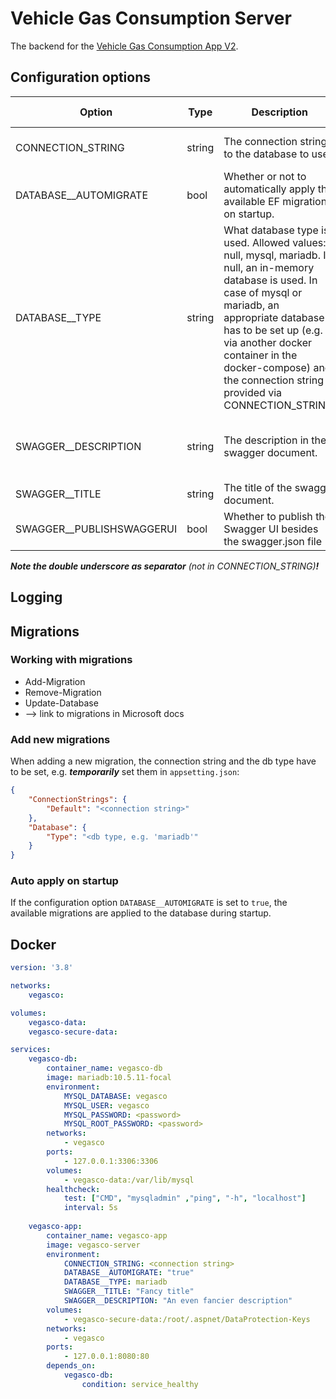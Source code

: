 # Vehicle Gas Consumption Server

The backend for
the [Vehicle Gas Consumption App V2](https://git.nuyken.dev/thomas.nuyken/vehicle-gas-consumption-app-v2).

## Configuration options

| Option                            | Type   | Description                                                                                                                                                                                                                                                                                         | Required                                            | Default value                                |
|-----------------------------------|--------|-----------------------------------------------------------------------------------------------------------------------------------------------------------------------------------------------------------------------------------------------------------------------------------------------------|-----------------------------------------------------|----------------------------------------------|
| CONNECTION_STRING                 | string | The connection string to the database to use.                                                                                                                                                                                                                                                       | If DATABASE_TYPE is not null, yes                   | null                                         |
| DATABASE__AUTOMIGRATE             | bool   | Whether or not to automatically apply the available EF migrations on startup.                                                                                                                                                                                                                       | No                                                  | false                                        |
| DATABASE__TYPE                    | string | What database type is used. Allowed values: null, mysql, mariadb. If null, an in-memory database is used. In case of mysql or mariadb, an appropriate database has to be set up (e.g. via another docker container in the docker-compose) and the connection string provided via CONNECTION_STRING. | No                                                  | null                                         |
| SWAGGER__DESCRIPTION              | string | The description in the swagger document.                                                                                                                                                                                                                                                            | No                                                  | Backend for the Vehicle Gas Consumption App. |
| SWAGGER__TITLE                    | string | The title of the swagger document.                                                                                                                                                                                                                                                                  | No                                                  | Vehicle Cas Consumption                      |
| SWAGGER__PUBLISHSWAGGERUI         | bool   | Whether to publish the Swagger UI besides the swagger.json file                                                                                                                                                                                                                                     | No                                                  | false                                        |

___Note the double underscore as separator___ _(not in CONNECTION_STRING)____!___

## Logging

## Migrations

### Working with migrations

- Add-Migration
- Remove-Migration
- Update-Database
- --> link to migrations in Microsoft docs

### Add new migrations

When adding a new migration, the connection string and the db type have to be set, e.g. ___temporarily___ set them
in `appsetting.json`:

```json
{
    "ConnectionStrings": {
        "Default": "<connection string>"
    },
    "Database": {
        "Type": "<db type, e.g. 'mariadb'"
    }
}
```

### Auto apply on startup

If the configuration option `DATABASE__AUTOMIGRATE` is set to `true`, the available migrations are applied to the
database during startup.

## Docker

```yaml
version: '3.8'

networks:
    vegasco:

volumes:
    vegasco-data:
    vegasco-secure-data:

services: 
    vegasco-db:
        container_name: vegasco-db
        image: mariadb:10.5.11-focal
        environment:
            MYSQL_DATABASE: vegasco
            MYSQL_USER: vegasco
            MYSQL_PASSWORD: <password>
            MYSQL_ROOT_PASSWORD: <password>
        networks:
            - vegasco
        ports:
            - 127.0.0.1:3306:3306
        volumes:
            - vegasco-data:/var/lib/mysql
        healthcheck:
            test: ["CMD", "mysqladmin" ,"ping", "-h", "localhost"]
            interval: 5s
    
    vegasco-app:
        container_name: vegasco-app
        image: vegasco-server
        environment: 
            CONNECTION_STRING: <connection string>
            DATABASE__AUTOMIGRATE: "true"
            DATABASE__TYPE: mariadb
            SWAGGER__TITLE: "Fancy title"
            SWAGGER__DESCRIPTION: "An even fancier description"
        volumes:
            - vegasco-secure-data:/root/.aspnet/DataProtection-Keys
        networks:
            - vegasco
        ports: 
            - 127.0.0.1:8080:80
        depends_on:
            vegasco-db:
                condition: service_healthy
```